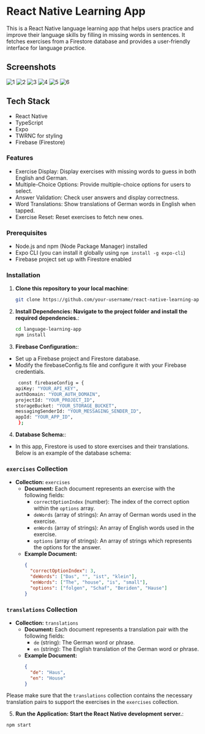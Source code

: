 # React Native Learning App

This is a React Native language learning app that helps users practice and improve their language skills by filling in missing words in sentences. It fetches exercises from a Firestore database and provides a user-friendly interface for language practice.

## Screenshots
![1](https://github.com/cristisorxd/language-learning-app/assets/86917574/4a6192f1-07bb-4b83-9915-87118c7f8cec)
![2](https://github.com/cristisorxd/language-learning-app/assets/86917574/c70ec56b-c93b-4936-8e79-4c266664e51d)
![3](https://github.com/cristisorxd/language-learning-app/assets/86917574/c9733d77-673b-4be7-9dab-e4cd4c42ae76)
![4](https://github.com/cristisorxd/language-learning-app/assets/86917574/ec87684d-5862-452e-bd37-e97a6771faf7)
![5](https://github.com/cristisorxd/language-learning-app/assets/86917574/52a3008e-5869-4992-b079-4b7ce152f345)
![6](https://github.com/cristisorxd/language-learning-app/assets/86917574/bf20e33d-3b03-468a-9b9d-c552878cddc7)

## Tech Stack

- React Native
- TypeScript
- Expo
- TWRNC for styling
- Firebase (Firestore)

### Features
- Exercise Display: Display exercises with missing words to guess in both English and German.
- Multiple-Choice Options: Provide multiple-choice options for users to select.
- Answer Validation: Check user answers and display correctness.
- Word Translations: Show translations of German words in English when tapped.
- Exercise Reset: Reset exercises to fetch new ones.

### Prerequisites

- Node.js and npm (Node Package Manager) installed
- Expo CLI (you can install it globally using `npm install -g expo-cli`)
- Firebase project set up with Firestore enabled

### Installation

1. **Clone this repository to your local machine**:

   ```bash
   git clone https://github.com/your-username/react-native-learning-app.git

2. **Install Dependencies: Navigate to the project folder and install the required dependencies.**:

   ```bash
   cd language-learning-app
   npm install
3. **Firebase Configuration:**:
- Set up a Firebase project and Firestore database.
- Modify the firebaseConfig.ts file and configure it with your Firebase credentials.
  ```bash
   const firebaseConfig = {
  apiKey: "YOUR_API_KEY",
  authDomain: "YOUR_AUTH_DOMAIN",
  projectId: "YOUR_PROJECT_ID",
  storageBucket: "YOUR_STORAGE_BUCKET",
  messagingSenderId: "YOUR_MESSAGING_SENDER_ID",
  appId: "YOUR_APP_ID",
   };
4. **Database Schema:**:
- In this app, Firestore is used to store exercises and their translations. Below is an example of the database schema:

### `exercises` Collection

- **Collection:** `exercises`
  - **Document:** Each document represents an exercise with the following fields:
    - `correctOptionIndex` (number): The index of the correct option within the `options` array.
    - `deWords` (array of strings): An array of German words used in the exercise.
    - `enWords` (array of strings): An array of English words used in the exercise.
    - `options` (array of strings): An array of strings which represents the options for the answer.
  - **Example Document:**
    ```json
    {
      "correctOptionIndex": 3,
      "deWords": ["Das", "", "ist", "klein"],
      "enWords": ["The", "house", "is", "small"],
      "options": ["folgen", "Schaf", "Beriden", "Hause"]
    }
    ```

### `translations` Collection

- **Collection:** `translations`
  - **Document:** Each document represents a translation pair with the following fields:
    - `de` (string): The German word or phrase.
    - `en` (string): The English translation of the German word or phrase.
  - **Example Document:**
    ```json
    {
      "de": "Haus",
      "en": "House"
    }
    ```
    
Please make sure that the `translations` collection contains the necessary translation pairs to support the exercises in the `exercises` collection.

 5. **Run the Application: Start the React Native development server.**:
```bash
npm start
